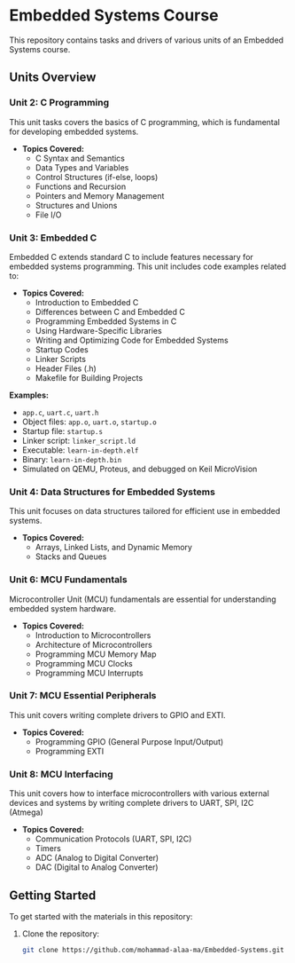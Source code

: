 # Embedded Systems Course

This repository contains tasks and drivers of various units of an Embedded Systems course.

## Units Overview

### Unit 2: C Programming
This unit tasks covers the basics of C programming, which is fundamental for developing embedded systems.

- **Topics Covered:**
  - C Syntax and Semantics
  - Data Types and Variables
  - Control Structures (if-else, loops)
  - Functions and Recursion
  - Pointers and Memory Management
  - Structures and Unions
  - File I/O


### Unit 3: Embedded C
Embedded C extends standard C to include features necessary for embedded systems programming. This unit includes code examples related to:

- **Topics Covered:**
  - Introduction to Embedded C
  - Differences between C and Embedded C
  - Programming Embedded Systems in C
  - Using Hardware-Specific Libraries
  - Writing and Optimizing Code for Embedded Systems
  - Startup Codes
  - Linker Scripts
  - Header Files (.h)
  - Makefile for Building Projects
    
**Examples:**
  - `app.c`, `uart.c`, `uart.h`
  - Object files: `app.o`, `uart.o`, `startup.o`
  - Startup file: `startup.s`
  - Linker script: `linker_script.ld`
  - Executable: `learn-in-depth.elf`
  - Binary: `learn-in-depth.bin`
  - Simulated on QEMU, Proteus, and debugged on Keil MicroVision

  
### Unit 4: Data Structures for Embedded Systems
This unit focuses on data structures tailored for efficient use in embedded systems.

- **Topics Covered:**
  - Arrays, Linked Lists, and Dynamic Memory
  - Stacks and Queues


### Unit 6: MCU Fundamentals
Microcontroller Unit (MCU) fundamentals are essential for understanding embedded system hardware.

- **Topics Covered:**
  - Introduction to Microcontrollers
  - Architecture of Microcontrollers
  - Programming MCU Memory Map
  - Programming MCU Clocks
  - Programming MCU Interrupts


### Unit 7: MCU Essential Peripherals
This unit covers writing complete drivers to GPIO and EXTI.

- **Topics Covered:**
  - Programming GPIO (General Purpose Input/Output)
  - Programming EXTI

 
### Unit 8: MCU Interfacing
This unit covers how to interface microcontrollers with various external devices and systems by writing complete drivers to UART, SPI, I2C (Atmega)

- **Topics Covered:**
  - Communication Protocols (UART, SPI, I2C)
  - Timers
  - ADC (Analog to Digital Converter)
  - DAC (Digital to Analog Converter)


## Getting Started

To get started with the materials in this repository:

1. Clone the repository:
   ```sh
   git clone https://github.com/mohammad-alaa-ma/Embedded-Systems.git
